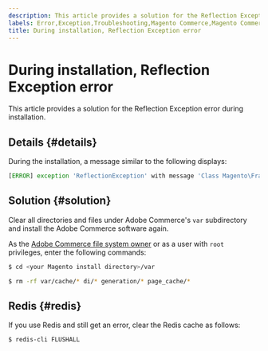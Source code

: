 ```yaml
---
description: This article provides a solution for the Reflection Exception error during installation.
labels: Error,Exception,Troubleshooting,Magento Commerce,Magento Commerce Cloud,Redis,Reflection,cache,how to,installation,Adobe Commerce
title: During installation, Reflection Exception error
---
```


# During installation, Reflection Exception error

This article provides a solution for the Reflection Exception error during installation.

## Details {#details}

During the installation, a message similar to the following displays:

```php
[ERROR] exception 'ReflectionException' with message 'Class Magento\Framework\StoreManagerInterface does not exist' in /<path>/lib/internal/Magento/Framework/Code/Reader/ClassReader.php
```

## Solution {#solution}

Clear all directories and files under Adobe Commerce's `var` subdirectory and install the Adobe Commerce software again.

As the [Adobe Commerce file system owner](https://devdocs.magento.com/guides/v2.3/install-gde/prereq/file-sys-perms-over.html) or as a user with `root` privileges, enter the following commands:

```bash
$ cd <your Magento install directory>/var
```

```bash
$ rm -rf var/cache/* di/* generation/* page_cache/*
```

## Redis {#redis}

If you use Redis and still get an error, clear the Redis cache as follows:

```bash
$ redis-cli FLUSHALL
```